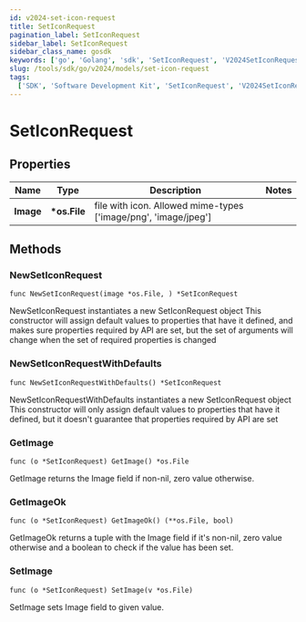 ```yaml
---
id: v2024-set-icon-request
title: SetIconRequest
pagination_label: SetIconRequest
sidebar_label: SetIconRequest
sidebar_class_name: gosdk
keywords: ['go', 'Golang', 'sdk', 'SetIconRequest', 'V2024SetIconRequest']
slug: /tools/sdk/go/v2024/models/set-icon-request
tags:
  ['SDK', 'Software Development Kit', 'SetIconRequest', 'V2024SetIconRequest']
---
```


# SetIconRequest

## Properties

| Name | Type | Description | Notes |
| --- | --- | --- | --- |
| **Image** | **\*os.File** | file with icon. Allowed mime-types ['image/png', 'image/jpeg'] |

## Methods

### NewSetIconRequest

`func NewSetIconRequest(image *os.File, ) *SetIconRequest`

NewSetIconRequest instantiates a new SetIconRequest object This constructor will assign default values to properties that have it defined, and makes sure properties required by API are set, but the set of arguments will change when the set of required properties is changed

### NewSetIconRequestWithDefaults

`func NewSetIconRequestWithDefaults() *SetIconRequest`

NewSetIconRequestWithDefaults instantiates a new SetIconRequest object This constructor will only assign default values to properties that have it defined, but it doesn't guarantee that properties required by API are set

### GetImage

`func (o *SetIconRequest) GetImage() *os.File`

GetImage returns the Image field if non-nil, zero value otherwise.

### GetImageOk

`func (o *SetIconRequest) GetImageOk() (**os.File, bool)`

GetImageOk returns a tuple with the Image field if it's non-nil, zero value otherwise and a boolean to check if the value has been set.

### SetImage

`func (o *SetIconRequest) SetImage(v *os.File)`

SetImage sets Image field to given value.
